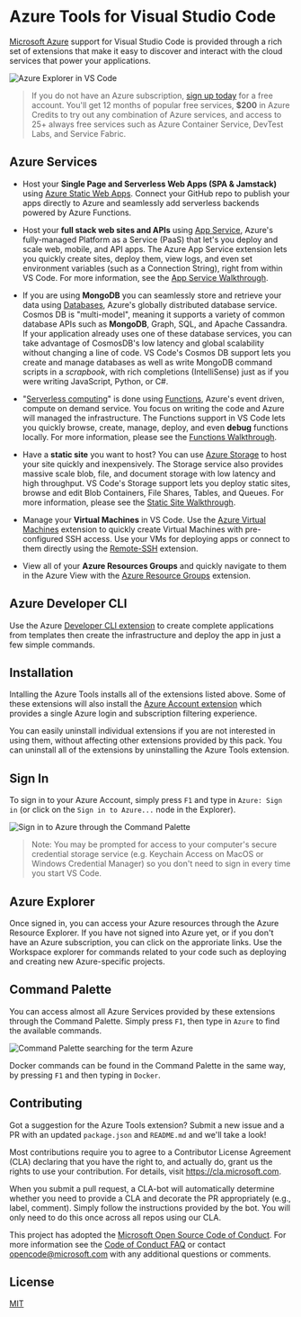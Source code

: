 # Azure Tools for Visual Studio Code

[Microsoft Azure](https://azure.microsoft.com/en-us/overview/what-is-azure/) support for Visual Studio Code is provided through a rich set of extensions that make it easy to discover and interact with the cloud services that power your applications.

![Azure Explorer in VS Code](explorer.png)

> If you do not have an Azure subscription, [sign up today](https://azure.microsoft.com/en-us/free/?b=16.48) for a free account. You'll get 12 months of popular free services, **\$200** in Azure Credits to try out any combination of Azure services, and access to 25+ always free services such as Azure Container Service, DevTest Labs, and Service Fabric.

## Azure Services

- Host your **Single Page and Serverless Web Apps (SPA & Jamstack)** using [Azure Static Web Apps](https://marketplace.visualstudio.com/items?itemName=ms-azuretools.vscode-azurestaticwebapps). Connect your GitHub repo to publish your apps directly to Azure and seamlessly add serverless backends powered by Azure Functions.

- Host your **full stack web sites and APIs** using [App Service](https://marketplace.visualstudio.com/items?itemName=ms-azuretools.vscode-azureappservice), Azure's fully-managed Platform as a Service (PaaS) that let's you deploy and scale web, mobile, and API apps. The Azure App Service extension lets you quickly create sites, deploy them, view logs, and even set environment variables (such as a Connection String), right from within VS Code. For more information, see the [App Service Walkthrough](https://code.visualstudio.com/tutorials/app-service-extension/getting-started).

- If you are using **MongoDB** you can seamlessly store and retrieve your data using [Databases](https://marketplace.visualstudio.com/items?itemName=ms-azuretools.vscode-cosmosdb), Azure's globally distributed database service. Cosmos DB is "multi-model", meaning it supports a variety of common database APIs such as **MongoDB**, Graph, SQL, and Apache Cassandra. If your application already uses one of these database services, you can take advantage of CosmosDB's low latency and global scalability without changing a line of code. VS Code's Cosmos DB support lets you create and manage databases as well as write MongoDB command scripts in a _scrapbook_, with rich completions (IntelliSense) just as if you were writing JavaScript, Python, or C#.

- "[Serverless computing](https://en.wikipedia.org/wiki/Serverless_computing)" is done using [Functions](https://marketplace.visualstudio.com/items?itemName=ms-azuretools.vscode-azurefunctions), Azure's event driven, compute on demand service. You focus on writing the code and Azure will managed the infrastructure. The Functions support in VS Code lets you quickly browse, create, manage, deploy, and even **debug** functions locally. For more information, please see the [Functions Walkthrough](https://code.visualstudio.com/tutorials/functions-extension/getting-started).

- Have a **static site** you want to host? You can use [Azure Storage](https://marketplace.visualstudio.com/items?itemName=ms-azuretools.vscode-azurestorage) to host your site quickly and inexpensively. The Storage service also provides massive scale blob, file, and document storage with low latency and high throughput. VS Code's Storage support lets you deploy static sites, browse and edit Blob Containers, File Shares, Tables, and Queues. For more information, please see the [Static Site Walkthrough](https://code.visualstudio.com/tutorials/static-website/getting-started).

- Manage your **Virtual Machines** in VS Code. Use the [Azure Virtual Machines](https://marketplace.visualstudio.com/items?itemName=ms-azuretools.vscode-azurevirtualmachines) extension to quickly create Virtual Machines with pre-configured SSH access. Use your VMs for deploying apps or connect to them directly using the [Remote-SSH](https://marketplace.visualstudio.com/items?itemName=ms-vscode-remote.remote-ssh) extension.

- View all of your **Azure Resources Groups** and quickly navigate to them in the Azure View with the [Azure Resource Groups](https://marketplace.visualstudio.com/items?itemName=ms-azuretools.vscode-azureresourcegroups) extension.

## Azure Developer CLI

Use the Azure [Developer CLI extension](https://marketplace.visualstudio.com/items?itemName=ms-azuretools.azure-dev) to create complete applications from templates then create the infrastructure and deploy the app in just a few simple commands.

## Installation

Intalling the Azure Tools installs all of the extensions listed above. Some of these extensions will also install the [Azure Account extension](https://marketplace.visualstudio.com/items?itemName=ms-vscode.azure-account) which provides a single Azure login and subscription filtering experience.

You can easily uninstall individual extensions if you are not interested in using them, without affecting other extensions provided by this pack. You can uninstall all of the extensions by uninstalling the Azure Tools extension.

## Sign In

To sign in to your Azure Account, simply press `F1` and type in `Azure: Sign in` (or click on the `Sign in to Azure...` node in the Explorer).

![Sign in to Azure through the Command Palette](signin.png)

> Note: You may be prompted for access to your computer's secure credential storage service (e.g. Keychain Access on MacOS or Windows Credential Manager) so you don't need to sign in every time you start VS Code.

## Azure Explorer

Once signed in, you can access your Azure resources through the Azure Resource Explorer. If you have not signed into Azure yet, or if you don't have an Azure subscription, you can click on the approriate links. Use the Workspace explorer for commands related to your code such as deploying and creating new Azure-specific projects.

## Command Palette

You can access almost all Azure Services provided by these extensions through the Command Palette. Simply press `F1`, then type in `Azure` to find the available commands.

![Command Palette searching for the term Azure](commandpalette.png)

Docker commands can be found in the Command Palette in the same way, by pressing `F1` and then typing in `Docker`.

## Contributing

Got a suggestion for the Azure Tools extension? Submit a new issue and a PR with an updated `package.json` and `README.md` and we'll take a look!

Most contributions require you to agree to a Contributor License Agreement (CLA) declaring that you have the right to, and actually do, grant us the rights to use your contribution. For details, visit https://cla.microsoft.com.

When you submit a pull request, a CLA-bot will automatically determine whether you need to provide a CLA and decorate the PR appropriately (e.g., label, comment). Simply follow the instructions provided by the bot. You will only need to do this once across all repos using our CLA.

This project has adopted the [Microsoft Open Source Code of Conduct](https://opensource.microsoft.com/codeofconduct/). For more information see the [Code of Conduct FAQ](https://opensource.microsoft.com/codeofconduct/faq/) or contact [opencode@microsoft.com](mailto:opencode@microsoft.com) with any additional questions or comments.

## License

[MIT](LICENSE)

